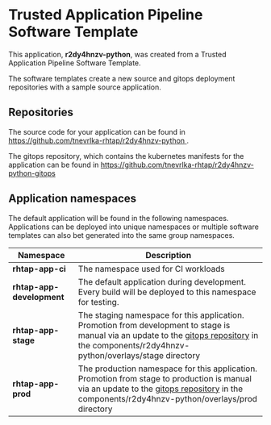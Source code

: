 # Trusted Application Pipeline Software Template

This application, **r2dy4hnzv-python**, was created from a Trusted Application Pipeline Software Template.

The software templates create a new source and gitops deployment repositories with a sample source application. 

## Repositories

The source code for your application can be found in [https://github.com/tnevrlka-rhtap/r2dy4hnzv-python ](https://github.com/tnevrlka-rhtap/r2dy4hnzv-python ).
 
The gitops repository, which contains the kubernetes manifests for the application can be found in 
[https://github.com/tnevrlka-rhtap/r2dy4hnzv-python-gitops ](https://github.com/tnevrlka-rhtap/r2dy4hnzv-python-gitops ) 

## Application namespaces 

The default application will be found in the following namespaces. Applications can be deployed into unique namespaces or multiple software templates can also bet generated into the same group namespaces.  

|  Namespace   |  Description   |  
| -------- | -------- |
| **rhtap-app-ci** | The namespace used for CI workloads |
| **rhtap-app-development** | The default application during development. Every build will be deployed to this namespace for testing. |
| **rhtap-app-stage** | The staging namespace for this application. Promotion from development to stage is manual via an update to the [gitops repository](https://github.com/tnevrlka-rhtap/r2dy4hnzv-python-gitops ) in the components/r2dy4hnzv-python/overlays/stage directory |
| **rhtap-app-prod** | The production namespace for this application. Promotion from stage to production is manual via an update to the [gitops repository](https://github.com/tnevrlka-rhtap/r2dy4hnzv-python-gitops ) in the components/r2dy4hnzv-python/overlays/prod directory |